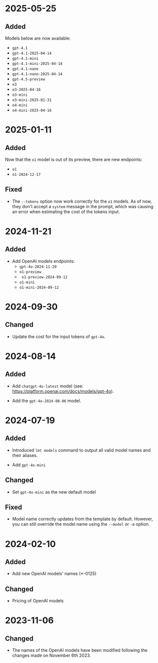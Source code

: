 
# 2025-05-25

## Added

Models below are now available:

* `gpt-4.1`
* `gpt-4.1-2025-04-14`
* `gpt-4.1-mini`
* `gpt-4.1-mini-2025-04-14`
* `gpt-4.1-nano`
* `gpt-4.1-nano-2025-04-14`
* `gpt-4.5-preview`
* `o3`
* `o3-2025-04-16`
* `o3-mini`
* `o3-mini-2025-01-31`
* `o4-mini`
* `o4-mini-2025-04-16`

# 2025-01-11

## Added

Now that the `o1` model is out of its preview, there are new endpoints:
* `o1`
* `o1-2024-12-17`

## Fixed

* The `--tokens` option now work correctly for the `o1` models. As of now, they don't accept a `system` message in the prompt, which was causing an error when estimating the cost of the tokens input.

# 2024-11-21

## Added

* Add OpenAI models endpoints:
    * `gpt-4o-2024-11-20`
    * `o1-preview`
    * ` o1-preview-2024-09-12`
    * `o1-mini`
    * `o1-mini-2024-09-12`

# 2024-09-30

## Changed

* Update the cost for the input tokens of `gpt-4o`.

# 2024-08-14

## Added

* Add `chatgpt-4o-latest` model (see: <https://platform.openai.com/docs/models/gpt-4o>).

* Add the `gpt-4o-2024-08-06` model.

# 2024-07-19

## Added

* Introduced `lmt models` command to output all valid model names and their aliases.

* Add `gpt-4o-mini`

## Changed

* Set `gpt-4o-mini` as the new default model

## Fixed

* Model name correctly updates from the template by default. However, you can still override the model name using the `--model` or `-m` option.

# 2024-02-10

## Added

* Add new OpenAI models' names (*-0125)

## Changed

* Pricing of OpenAI models

# 2023-11-06

## Changed

* The names of the OpenAI models have been modified following the changes made on
November 6th 2023.
